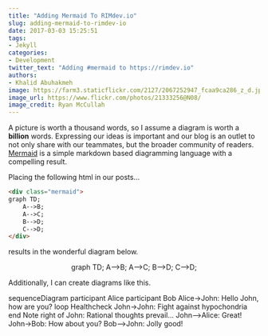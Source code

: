 ```yaml
---
title: "Adding Mermaid To RIMdev.io"
slug: adding-mermaid-to-rimdev-io
date: 2017-03-03 15:25:51
tags:
- Jekyll
categories:
- Development
twitter_text: "Adding #mermaid to https://rimdev.io"
authors: 
- Khalid Abuhakmeh
image: https://farm3.staticflickr.com/2127/2067252947_fcaa9ca286_z_d.jpg?zz=1
image_url: https://www.flickr.com/photos/21333256@N08/
image_credit: Ryan McCullah
---
```


A picture is worth a thousand words, so I assume a diagram is worth a **billion** words. Expressing our ideas is important and our blog is an outlet to not only share with our teammates, but the broader community of readers. [Mermaid](https://knsv.github.io/mermaid/) is a simple markdown based diagramming language with a compelling result.

Placing the following html in our posts...

```html
<div class="mermaid">
graph TD;
    A-->B;
    A-->C;
    B-->D;
    C-->D;
</div>
```

results in the wonderful diagram below.

<div class="mermaid" style="text-align:center">
graph TD;
    A-->B;
    A-->C;
    B-->D;
    C-->D;
</div>

Additionally, I can create diagrams like this.

<div class="mermaid">
sequenceDiagram
    participant Alice
    participant Bob
    Alice->John: Hello John, how are you?
    loop Healthcheck
        John->John: Fight against hypochondria
    end
    Note right of John: Rational thoughts prevail...
    John-->Alice: Great!
    John->Bob: How about you?
    Bob-->John: Jolly good!
</div>
